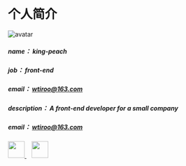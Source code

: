# 个人简介

![avatar](/avatar.jpg)

##### **_name_**： king-peach

##### **_job_**： front-end

##### **_email_**： wtiroo@163.com

##### **_description_**： A front-end developer for a small company

##### **_email_**： wtiroo@163.com

#####

<a href="https://github.com/king-peach" target="_blank">
  <img src="/github.png" width="38px" />
</a>
&nbsp;&nbsp;
<a href="https://www.yuque.com/wpeach" target="_blank">
  <img src="/yuque.png" width="38px" /> 
</a>
